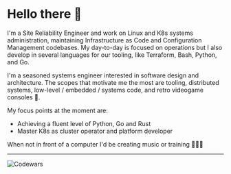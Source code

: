 # Hello there 👋

I'm a Site Reliability Engineer and work on Linux and K8s systems administration, maintaining Infrastructure as Code and Configuration Management codebases. My day-to-day is focused on operations but I also develop in several languages for our tooling, like Terraform, Bash, Python, and Go.

I'm a seasoned systems engineer interested in software design and architecture.
The scopes that motivate me the most are tooling, distributed systems, low-level / embedded / systems code, and retro videogame consoles 👾.

My focus points at the moment are:
- Achieving a fluent level of Python, Go and Rust
- Master K8s as cluster operator and platform developer

When not in front of a computer I'd be creating music or training 🎸🏋️‍♂️
___

![Codewars](https://www.codewars.com/users/v4ld3r5/badges/micro)
